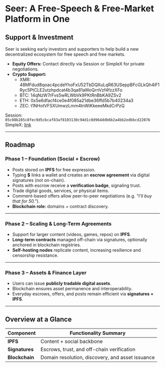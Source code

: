 # Seer: A Free-Speech & Free-Market Platform in One

## Support & Investment
Seer is seeking early investors and supporters to help build a new decentralized ecosystem for free speech and free markets.

- **Equity Offers:** Contact directly via Session or SimpleX for private negotiations.  
- **Crypto Support:**  
  - XMR: 48MFdud8qoac4pcdeYhoFxU52TbDQXuLqR63USeppBFcGLkQh4iF1Ryc5PtCLE2utzhpdcat4b3qa81aWoQrnVzf4fzzXFo  
  - BTC: 14qNzW7rFvs5wRLWbVk9PKtRnBbKA9ZSv2  
  - ETH: 0x5e6dfacf4ce0e4f085a21dbe36ffd5b7b40234a3  
  - ZEC: t1NHotVFSXUmwzLmm4tnWiKkeeeMkdCrPzQ  

Session: `05c08b285c8fec9d5cbcaf83af8103130c94d1c0d964ddb6b2a4bb2edbbcd22076`  
SimpleX: [link](https://smp9.simplex.im/a#AoxyE5JHW-gEilr1tbUngwxpSBE5zU5VRZ_zu9EXHDM)  

---

## Roadmap

### Phase 1 – Foundation (Social + Escrow)
- Posts stored on **IPFS** for free expression.  
- Typing **$** links a wallet and creates an **escrow agreement** via digital signatures (not on-chain).  
- Posts with escrow receive a **verification badge**, signaling trust.  
- Trade digital goods, services, or physical items.  
- Comment-based offers allow peer-to-peer negotiations (e.g. *“I’ll buy that for 50.”*).  
- **Blockchain role:** domains + contract discovery.  

---

### Phase 2 – Scaling & Long-Term Agreements
- Support for larger content (videos, games, repos) on **IPFS**.  
- **Long-term contracts** managed off-chain via signatures, optionally anchored in blockchain registries.  
- **Self-hosting nodes** replicate content, increasing resilience and censorship resistance.  

---

### Phase 3 – Assets & Finance Layer
- Users can issue **publicly tradable digital assets**.  
- Blockchain ensures asset permanence and interoperability.  
- Everyday escrows, offers, and posts remain efficient via **signatures + IPFS**.  

---

## Overview at a Glance

| Component       | Functionality Summary                               |
|-----------------|-----------------------------------------------------|
| **IPFS**        | Content + social backbone                           |
| **Signatures**  | Escrows, trust, and off-chain verification          |
| **Blockchain**  | Domain resolution, discovery, and asset issuance    |
